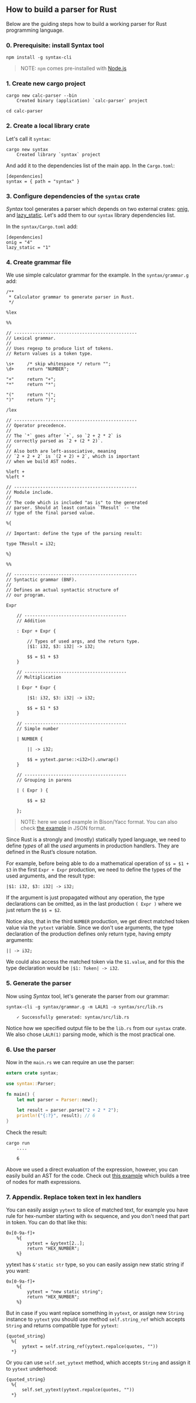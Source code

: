 ## How to build a parser for Rust

Below are the guiding steps how to build a working parser for Rust programming language.

### 0. Prerequisite: install Syntax tool

```
npm install -g syntax-cli
```

> NOTE: `npm` comes pre-installed with [Node.js](https://nodejs.org/en/)

### 1. Create new cargo project

```
cargo new calc-parser --bin
    Created binary (application) `calc-parser` project

cd calc-parser
```

### 2. Create a local library crate

Let's call it `syntax`:

```
cargo new syntax
    Created library `syntax` project
```

And add it to the dependencies list of the main app. In the `Cargo.toml`:

```
[dependencies]
syntax = { path = "syntax" }
```

### 3. Configure dependencies of the `syntax` crate

_Syntax_ tool generates a parser which depends on two external crates: [onig](https://docs.rs/onig/4.3.2/onig/), and [lazy_static](https://crates.io/crates/lazy_static). Let's add them to our `syntax` library dependencies list.

In the `syntax/Cargo.toml` add:

```
[dependencies]
onig = "4"
lazy_static = "1"
```

### 4. Create grammar file

We use simple calculator grammar for the example. In the `syntax/grammar.g` add:

```
/**
 * Calculator grammar to generate parser in Rust.
 */

%lex

%%

// -----------------------------------------------
// Lexical grammar.
//
// Uses regexp to produce list of tokens.
// Return values is a token type.

\s+     /* skip whitespace */ return "";
\d+     return "NUMBER";

"+"     return "+";
"*"     return "*";

"("     return "(";
")"     return ")";

/lex

// -----------------------------------------------
// Operator precedence.
//
// The `*` goes after `+`, so `2 + 2 * 2` is
// correctly parsed as `2 + (2 * 2)`.
//
// Also both are left-associative, meaning
// `2 + 2 + 2` is `(2 + 2) + 2`, which is important
// when we build AST nodes.

%left +
%left *

// -----------------------------------------------
// Module include.
//
// The code which is included "as is" to the generated
// parser. Should at least contain `TResult` -- the
// type of the final parsed value.

%{

// Important: define the type of the parsing result:

type TResult = i32;

%}

%%

// -----------------------------------------------
// Syntactic grammar (BNF).
//
// Defines an actual syntactic structure of
// our program.

Expr

    // ---------------------------------------
    // Addition

    : Expr + Expr {

        // Types of used args, and the return type.
        |$1: i32, $3: i32| -> i32;

        $$ = $1 + $3
    }

    // ---------------------------------------
    // Multiplication

    | Expr * Expr {

        |$1: i32, $3: i32| -> i32;

        $$ = $1 * $3
    }

    // ---------------------------------------
    // Simple number

    | NUMBER {

        || -> i32;

        $$ = yytext.parse::<i32>().unwrap()
    }

    // ---------------------------------------
    // Grouping in parens

    | ( Expr ) {

        $$ = $2

    };
```

> NOTE: here we used example in Bison/Yacc format. You can also check [the example](https://github.com/DmitrySoshnikov/syntax/blob/master/examples/calc.rs.g) in JSON format.

Since Rust is a strongly and (mostly) statically typed language, we need to define _types_ of all the _used_ arguments in production handlers. They are defined in the Rust’s closure notation.

For example, before being able to do a mathematical operation of `$$ = $1 + $3` in the first `Expr + Expr` production, we need to define the types of the used arguments, and the result type:

```
|$1: i32, $3: i32| -> i32;
```

If the argument is just propagated without any operation, the type declarations can be omitted, as in the last production `( Expr )` where we just return the `$$ = $2`.

Notice also, that in the third `NUMBER` production, we get direct matched token value via the `yytext` variable. Since we don't use arguments, the type declaration of the production defines only return type, having empty arguments:

```
|| -> i32;
```

We could also access the matched token via the `$1.value`, and for this the type declaration would be `|$1: Token| -> i32`.

### 5. Generate the parser

Now using _Syntax_ tool, let's generate the parser from our grammar:

```
syntax-cli -g syntax/grammar.g -m LALR1 -o syntax/src/lib.rs

    ✓ Successfully generated: syntax/src/lib.rs
```

Notice how we specified output file to be the `lib.rs` from our `syntax` crate. We also chose `LALR(1)` parsing mode, which is the most practical one.

### 6. Use the parser

Now in the `main.rs` we can require an use the parser:


```rust
extern crate syntax;

use syntax::Parser;

fn main() {
    let mut parser = Parser::new();

    let result = parser.parse("2 + 2 * 2");
    println!("{:?}", result); // 6
}
```

Check the result:

```
cargo run
    ....

    6
```

Above we used a direct evaluation of the expression, however, you can easily build an AST for the code. Check out [this example](https://github.com/DmitrySoshnikov/syntax/blob/master/examples/calc-ast.rs.g) which builds a tree of nodes for math expressions.

### 7. Appendix. Replace token text in lex handlers

You can easily assign `yytext` to slice of matched text, for example you have rule for hex-number starting with `0x` sequence, and you don't need that part in token. You can do that like this:

```
0x[0-9a-f]+
	%{
		yytext = &yytext[2..];
		return "HEX_NUMBER";
	%}
```

yytext has `&'static str` type, so you can easily assign new static string if you want:

```
0x[0-9a-f]+
	%{
		yytext = "new static string";
		return "HEX_NUMBER";
	%}
```

But in case if you want replace something in `yytext`, or assign new `String` instance to `yytext` you should use method `self.string_ref` which accepts `String` and returns compatible type for `yytext`:

```
{quoted_string}
  %{
      yytext = self.string_ref(yytext.repalce(quotes, ""))
  *}
```

Or you can use `self.set_yytext` method, which accepts `String` and assign it to `yytext` underhood:

```
{quoted_string}
  %{
      self.set_yytext(yytext.repalce(quotes, ""))
  *}
```